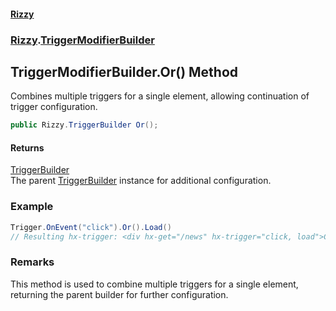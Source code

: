 #### [Rizzy](index 'index')
### [Rizzy](Rizzy 'Rizzy').[TriggerModifierBuilder](Rizzy.TriggerModifierBuilder 'Rizzy.TriggerModifierBuilder')

## TriggerModifierBuilder.Or() Method

Combines multiple triggers for a single element, allowing continuation of trigger configuration.

```csharp
public Rizzy.TriggerBuilder Or();
```

#### Returns
[TriggerBuilder](Rizzy.TriggerBuilder 'Rizzy.TriggerBuilder')  
The parent [TriggerBuilder](Rizzy.TriggerBuilder 'Rizzy.TriggerBuilder') instance for additional configuration.

### Example
  
```csharp  
Trigger.OnEvent("click").Or().Load()  
// Resulting hx-trigger: <div hx-get="/news" hx-trigger="click, load">Click or Load  
```

### Remarks
This method is used to combine multiple triggers for a single element, returning the parent builder for further configuration.